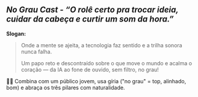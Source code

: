 ## ***No Grau Cast - “O rolê certo pra trocar ideia, cuidar da cabeça e curtir um som da hora.”***

**Slogan:**

> Onde a mente se ajeita, a tecnologia faz sentido e a trilha sonora nunca falha.
> 
> 
> Um papo reto e descontraído sobre o que move o mundo e acalma o coração — da IA ao fone de ouvido, sem filtro, no grau!
> 

🧠✨ Combina com um público jovem, usa gíria ("no grau" = top, alinhado, bom) e abraça os três pilares com naturalidade.